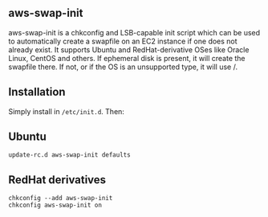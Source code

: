 ## aws-swap-init

aws-swap-init is a chkconfig and LSB-capable init script which can be used to automatically create a swapfile on an EC2 instance if one does not already exist. It supports Ubuntu and RedHat-derivative OSes like Oracle Linux, CentOS and others. If ephemeral disk is present, it will create the swapfile there. If not, or if the OS is an unsupported type, it will use /.

## Installation

Simply install in `/etc/init.d`. Then:

## Ubuntu
````
update-rc.d aws-swap-init defaults
````

## RedHat derivatives
````
chkconfig --add aws-swap-init
chkconfig aws-swap-init on
````
